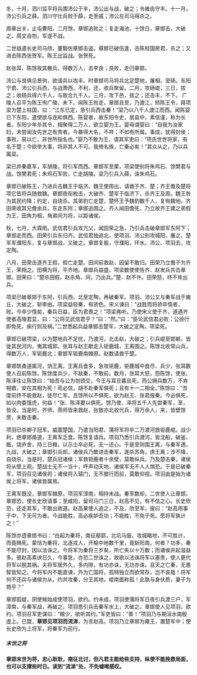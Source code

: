 冬，十月，泗川监平将兵围沛公于丰，沛公出与战，破之；令雍齿守丰。十一月，沛公引兵之薛。泗川守壮兵败于薛，走至戚；沛公左司马得杀之。

周章出关，止屯曹阳，二月馀，章邯追败之；复走渑池，十馀日，章邯击，大破之。周文自刎，军遂不战。

二世益遣长史司马欣、董翳佐章邯击盗。章邯已破伍逢，击陈柱国房君，杀之；又进击陈西张贺军。陈王出监战。张贺死。

赵张耳、陈馀收其散兵，得数万人，击李良；良败，走归章邯。

沛公与良俱见景驹，欲请兵以攻丰。时章邯司马将兵北定楚地，屠相，至砀。东阳宁君、沛公引兵西，与战萧西，不利，还，收兵聚留。二月，攻砀崐，三日，拔之；收砀兵得六千人，与故合九千人。三月，攻下邑，拔之；还击丰，不下。
广陵人召平为陈王徇广陵，未下。闻陈王败走，章邯且至，乃渡江，矫陈王令，拜项梁为楚上柱国，曰：“江东已定，急引兵西击秦！”梁乃以八千人渡江而西。闻陈婴已下东阳，遣使欲与连和俱西。陈婴者，故东阳令史，居县中，素信谨，称为长者。东阳少年杀其令，相聚得二万人，欲立婴为王。婴母谓婴曰：“自我为汝家妇，未尝闻汝先世之有贵者。今暴得大名，不祥；不如有所属。事成，犹得封侯；事败，易以亡，非世所指名也。”婴乃不敢为王，谓其军吏曰：“项氏世世将家，有名于楚；今欲举大事，将非其人不可。我倚名族，亡秦必矣！”其众从之，乃以兵属梁。

梁已并秦嘉军，军胡陵，将引军而西。章邯军至栗，项梁使别将朱鸡石、馀樊君与战。馀樊君死；朱鸡石军败，亡走胡陵。梁乃引兵入薛，诛朱鸡石。

章邯已破陈王，乃进兵击魏王于临济。魏王使周出，请救于齐、楚；齐王儋及楚将项它皆将兵随救魏。章邯夜衔枚击，大破齐、楚军于临济下，杀齐王及周。魏王咎为其民约降；约定，自烧杀。其弟豹亡走楚，楚怀王予魏豹数千人，复徇魏地。齐田荣收其兄儋余兵，东走东阿；章邯追围之。齐人闻田儋死，乃立故齐王建之弟假为王，田角为相，角弟间为将，以距诸侯。

秋，七月，大霖雨。武信君引兵攻亢父，闻田荣之急，乃引兵击破章邯军东阿下；章邯走而西。田荣引兵东归齐。武信君独追北，使项羽、沛公别攻城阳，屠之。楚军军濮阳东，复与章邯战，又破之。章邯复振，守濮阳，环水。沛公、项羽去，攻定陶。

八月，田荣击逐齐王假，假亡走楚。田间前救赵，因留不敢归。田荣乃立儋子为齐王，荣相之。田横为将，平齐地。章邯兵益盛。项梁数使使告齐、赵发兵共击章邯。田荣曰：“楚杀田假，赵杀角、间，乃出兵。”楚、赵不许。田荣怒，终不肯出兵。

项梁已破章邯于东阿，引兵西，北至定陶，再破秦军。项羽、沛公又与秦军战于雍丘，大破之，斩李由。项梁益轻秦，有骄色。宋义谏曰：“战胜而将骄卒惰者，败。今卒少惰矣，秦兵日益，臣为君畏之！”项梁弗听。乃使宋义使于齐，道遇齐使者高陵君显，曰：“公将见武信君乎？”曰：“然。”曰：“臣论武信君必败；公徐行即免死，疾行则及祸。”二世悉起兵益章邯击楚军，大破之定陶，项梁死。

章邯已破项梁，以为楚地兵不足忧，乃渡河，北击赵，大破之；引兵崐至邯郸，皆徙其民河内，夷其城郭。张耳与赵王歇走入钜鹿城，王离围之。陈馀北收常山兵，得数万人，军钜鹿北；章邯军钜鹿南棘原。赵数请救于楚。

章邯筑甬道属河，饷王离。王离兵食多，急攻钜鹿，钜鹿城中食尽、兵少，张耳数使人召前陈馀。陈馀度兵少，不敌秦，不敢前。数月，张耳大怒，怨陈馀，使张、陈泽往让陈馀曰：“始吾与公为刎颈交，今王与耳旦暮且死，而公拥兵数万，不肯相救，安在其相为死！苟必信，胡不赴秦军俱死；且有十一二相全。”陈馀曰：“吾度前终不能救赵，徒尽亡军。且馀所以不俱死，欲为赵王、张君报秦。今必俱死，如以肉委饿虎，何益！”张、陈泽要以俱死。馀乃使、泽将五千人先尝秦军，至，皆没。当是时，齐师、燕师皆来救赵，张敖亦北收代兵，得万余人，来，皆壁馀旁，未敢击秦。

项羽已杀卿子冠军。威震楚国，乃遣当阳君、蒲将军将卒二万渡河救钜鹿崐。战少利，绝章邯甬道，王离军乏食。陈馀复请兵。项羽乃悉引兵渡河，皆沈船，破釜、甑，烧庐舍，持三日粮，以示士卒必死，无一还心。于是至则围王离，与秦军遇，九战，大破之；章邯引兵却。诸侯兵乃敢进击秦军，遂杀苏角，虏王离；涉不降，自烧杀。当是时，楚兵冠诸侯；军救钜鹿者十余壁，莫敢纵兵。乃及楚击秦，诸侯将从壁上观。楚战士无不一当十，呼声动天地，诸侯军无不人人惴恐。于是已破秦军，项羽召见诸侯将；诸侯将入辕门，无不膝行而前，莫敢仰视。项羽由是始为诸侯上将军，诸侯皆属焉。

王离军既没，章邯军棘原，项羽军漳南，相持未战。秦军数却，二世使人让章邯。章邯恐，使长史欣请事；至咸阳，留司马门三日，赵高不见，有不信之心。长史欣恐，还走其军，不敢出故道。赵高果使人追之，不及，欣至军，报曰：“赵高用事于中，下无可为者。今战能胜，高必疾妒吾功；不能胜，不免于死。愿将军孰计之！”

陈馀亦遗章邯书曰：“白起为秦将，南征鄢郢，北坑马服，攻城略地，不可胜计，而竟赐死。蒙恬为秦将，北逐戎人，开榆中地数千里，竟斩阳周。何者？功多，秦不能尽封，因以法诛之。今将军为秦将三岁矣，所亡失以十万数；而诸侯并起滋益多。彼赵高素谀日久，今事急，亦恐二世诛之，故欲以法诛将军以塞责，使人更代将军以脱其祸。夫将军居外久，多内隙，有功亦诛，无功亦诛。且天之亡秦，无愚智皆知之。今将军内不能直谏，外为亡国将，孤特独立而欲常存，岂不哀哉！将军何不还兵与诸侯为从，约共攻秦，分王其地，崐南面称孤！此孰与身伏质，妻子为戮乎？”

章邯狐疑，阴使候始成使项羽，欲约。约未成，项羽使蒲将军日夜引兵渡三户，军漳南，与秦军战，再破之。项羽悉引兵击秦军水上，大破之。章邯使人见项羽，欲约。项羽召军吏谋曰：“粮少，欲听其约。”军吏皆曰：“善！”项羽乃与期洹水南殷虚上。已盟，**章邯见项羽而流涕**，为言赵高。项羽乃立章邯为雍王，置楚军中；使长史欣为上将军，将秦军为前行。

##### 末世之将
**章邯末世为将，忠心耿耿，南征北讨，但凡君主能给些支持，纵使不能挽救局面，也可以支撑些时日。读到“流涕”处，不免嘘唏感叹。**